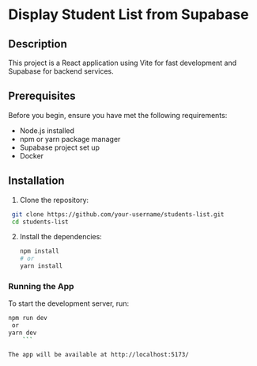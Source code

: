 # Display Student List from Supabase

## Description

This project is a React application using Vite for fast development and Supabase for backend services.


## Prerequisites

Before you begin, ensure you have met the following requirements:
- Node.js installed
- npm or yarn package manager
- Supabase project set up
- Docker 


## Installation

1. Clone the repository:
  ```sh
   git clone https://github.com/your-username/students-list.git
   cd students-list
   ```


2. Install the dependencies:
      ```sh
    npm install
    # or
    yarn install
    ```


### Running the App

To start the development server, run:

```sh
npm run dev
 or
yarn dev
    ```

The app will be available at http://localhost:5173/


